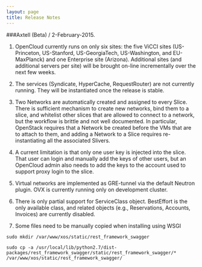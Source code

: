 ```yaml
---
layout: page
title: Release Notes
---
```


###Axtell (Beta) / 2-February-2015.

1. OpenCloud currently runs on only six sites: the five ViCCI sites
   (US-Princeton, US-Stanford, US-GeorgiaTech, US-Washington, and
   EU-MaxPlanck) and one Enterprise site (Arizona). Additional sites
   (and additional servers per site) will be brought on-line
   incrementally over the next few weeks.

2. The services (Syndicate, HyperCache, RequestRouter) are not
   currently running. They will be instantiated once the release
   is stable.

3. Two Networks are automatically created and assigned to every
   Slice. There is sufficient mechanism to create new networks, bind
   them to a slice, and whitelist other slices that are allowed to
   connect to a network, but the workflow is brittle and not well
   documented. In particular, OpenStack requires that a
   Network be created before the VMs that are to attach to them, and
   adding a Network to a Slice requires re-instantiating all the
   associated Slivers.

4. A current limitation is that only one user key is injected into the
   slice. That user can login and manually add the keys of other users,
   but an OpenCloud admin also needs to add the keys to the account used
   to support proxy login to the slice.

5. Virtual networks are implemented as GRE-tunnel via the default
   Neutron plugin. OVX is currently running only on development
   cluster.

6. There is only partial support for ServiceClass object.
   BestEffort is the only available class, and related objects
   (e.g., Reservations, Accounts, Invoices) are currently disabled.

7. Some files need to be manually copied when installing using WSGI

```
sudo mkdir /var/www/xos/static/rest_framework_swagger

sudo cp -a /usr/local/lib/python2.7/dist-packages/rest_framework_swagger/static/rest_framework_swagger/* /var/www/xos/static/rest_framework_swagger/
```



